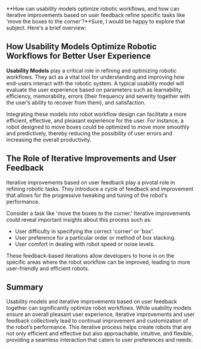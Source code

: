 **How can usability models optimize robotic workflows, and how can iterative improvements based on user feedback refine specific tasks like 'move the boxes to the corner'?**Sure, I would be happy to explore that subject. Here's a brief overview:

## How Usability Models Optimize Robotic Workflows for Better User Experience

**Usability Models** play a critical role in refining and optimizing robotic workflows. They act as a vital tool for understanding and improving how end-users interact with the robotic system. A typical usability model will evaluate the user experience based on parameters such as learnability, efficiency, memorability, errors (their frequency and severity together with the user’s ability to recover from them), and satisfaction.

Integrating these models into robot workflow design can facilitate a more efficient, effective, and pleasant experience for the user. For instance, a robot designed to move boxes could be optimized to move more smoothly and predictively, thereby reducing the possibility of user errors and increasing the overall productivity.

## The Role of Iterative Improvements and User Feedback

Iterative improvements based on user feedback play a pivotal role in refining robotic tasks. They introduce a cycle of feedback and improvement that allows for the progressive tweaking and tuning of the robot's performance. 

Consider a task like 'move the boxes to the corner.' Iterative improvements could reveal important insights about this process such as:

- User difficulty in specifying the correct 'corner' or 'box'.
- User preference for a particular order or method of box stacking.
- User comfort in dealing with robot speed or noise levels.

These feedback-based iterations allow developers to hone in on the specific areas where the robot workflow can be improved, leading to more user-friendly and efficient robots.

## Summary

Usability models and iterative improvements based on user feedback together can significantly optimize robot workflows. While usability models ensure an overall pleasant user experience, iterative improvements and user feedback collectively lead to continual improvement and customization of the robot’s performance. This iterative process helps create robots that are not only efficient and effective but also approachable, intuitive, and flexible, providing a seamless interaction that caters to user preferences and needs.